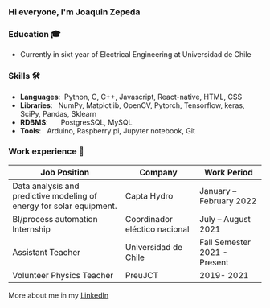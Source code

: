 ### Hi everyone, I'm Joaquin Zepeda

### Education 🎓
- Currently in sixt year of Electrical Engineering at Universidad de Chile

### Skills 🛠️
- **Languages**:   &nbsp;Python, C, C++, Javascript, React-native, HTML, CSS
- **Libraries**: &nbsp;  NumPy, Matplotlib, OpenCV, Pytorch, Tensorflow, keras, SciPy, Pandas, Sklearn
- **RDBMS**:  &nbsp;  PostgresSQL, MySQL
- **Tools**: &nbsp;   Arduino, Raspberry pi, Jupyter notebook, Git


### Work experience 👔
| Job Position          | Company        | Work Period                |
| --------------------- | -------------- | -------------------------- |
| Data analysis and predictive modeling of energy for solar equipment.   | Capta Hydro | January – February 2022    |
| BI/process automation Internship   | Coordinador eléctico nacional | July – August 2021    |
| Assistant Teacher           |  Universidad de Chile | Fall Semester 2021  - Present  |
| Volunteer Physics Teacher | PreuJCT  | 2019- 2021   |

More about me in my [LinkedIn](https://www.linkedin.com/in/joaquin-zepeda-valero/)


